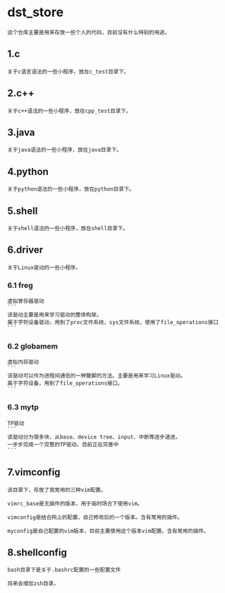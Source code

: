 # dst_store
	这个仓库主要是用来存放一些个人的代码，目前没有什么特别的用途。

## 1.c
	关于c语言语法的一些小程序，放在c_test目录下。

## 2.c++
	关于c++语法的一些小程序，放在cpp_test目录下。

## 3.java
	关于java语法的一些小程序，放在java目录下。

## 4.python
	关于python语法的一些小程序，放在python目录下。

## 5.shell
	关于shell语法的一些小程序，放在shell目录下。

## 6.driver
	关于Linux驱动的一些小程序。
### 6.1 freg
	虚拟寄存器驱动
	```
	该驱动主要是用来学习驱动的整体构架。
	属于字符设备驱动，用到了proc文件系统，sys文件系统，使用了file_operations接口
	```
### 6.2 globamem
	虚拟内存驱动
	```
	该驱动可以作为进程间通信的一种蹩脚的方法。主要是用来学习Linux驱动。
	属于字符设备，用到了file_operations接口。
	```
### 6.3 mytp
	TP驱动
	```
	该驱动分为很多块，从base、device tree、input、中断等逐步递进。
	一步步完成一个完整的TP驱动。目前正在完善中
	```

## 7.vimconfig
	该目录下，存放了我常用的三种vim配置。

	vimrc_base是无插件的版本，用于临时场合下使用vim。
	
	vimconfig是结合网上的配置，自己修改后的一个版本。含有常用的插件。
	
	myconfig是自己配置的vim版本，目前主要使用这个版本vim配置。含有常用的插件。

## 8.shellconfig
	bash目录下是关于.bashrc配置的一些配置文件
	
	将来会增加zsh目录。

